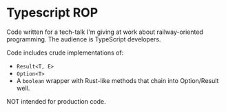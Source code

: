 # Typescript ROP

Code written for a tech-talk I'm giving at work about railway-oriented 
programming. The audience is TypeScript developers.

Code includes crude implementations of:

- `Result<T, E>`
- `Option<T>`
- A `boolean` wrapper with Rust-like methods that chain into Option/Result well.

NOT intended for production code. 
